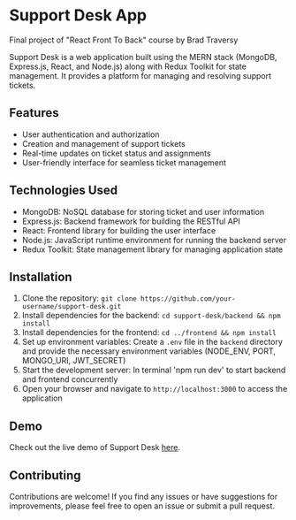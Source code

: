 # Support Desk App
Final project of "React Front To Back" course by Brad Traversy

Support Desk is a web application built using the MERN stack (MongoDB, Express.js, React, and Node.js) along with Redux Toolkit for state management. It provides a platform for managing and resolving support tickets.

## Features

- User authentication and authorization
- Creation and management of support tickets
- Real-time updates on ticket status and assignments
- User-friendly interface for seamless ticket management

## Technologies Used

- MongoDB: NoSQL database for storing ticket and user information
- Express.js: Backend framework for building the RESTful API
- React: Frontend library for building the user interface
- Node.js: JavaScript runtime environment for running the backend server
- Redux Toolkit: State management library for managing application state

## Installation

1. Clone the repository: `git clone https://github.com/your-username/support-desk.git`
2. Install dependencies for the backend: `cd support-desk/backend && npm install`
3. Install dependencies for the frontend: `cd ../frontend && npm install`
4. Set up environment variables: Create a `.env` file in the `backend` directory and provide the necessary environment variables (NODE_ENV, PORT, MONGO_URI, JWT_SECRET)
5. Start the development server: In terminal 'npm run dev' to start backend and frontend concurrently
6. Open your browser and navigate to `http://localhost:3000` to access the application

## Demo

Check out the live demo of Support Desk [here](https://skhan-support-desk.onrender.com).

## Contributing

Contributions are welcome! If you find any issues or have suggestions for improvements, please feel free to open an issue or submit a pull request.
